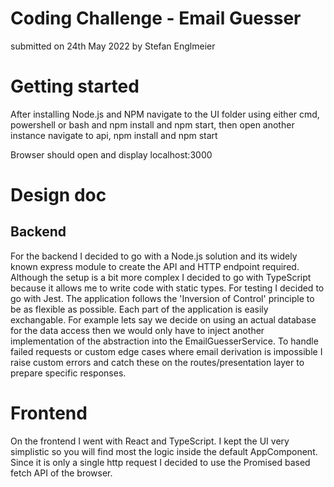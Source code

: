# Coding Challenge - Email Guesser
submitted on 24th May 2022 by Stefan Englmeier


# Getting started
After installing Node.js and NPM navigate to the UI folder using either cmd, powershell or bash and npm install and npm start, then open another instance navigate to api, npm install and npm start

Browser should open and display localhost:3000


# Design doc

## Backend
For the backend I decided to go with a Node.js solution and its widely known express module to create the API and HTTP endpoint required.
Although the setup is a bit more complex I decided to go with TypeScript because it allows me to write code with static types.
For testing I decided to go with Jest.
The application follows the 'Inversion of Control' principle to be as flexible as possible. Each part of the application is easily exchangable.
For example lets say we decide on using an actual database for the data access then we would only have to inject another implementation of the abstraction into the EmailGuesserService.
To handle failed requests or custom edge cases where email derivation is impossible I raise custom errors and catch these on the routes/presentation layer to prepare specific responses.

# Frontend
On the frontend I went with React and TypeScript. I kept the UI very simplistic so you will find most the logic inside the default AppComponent.
Since it is only a single http request I decided to use the Promised based fetch API of the browser.
